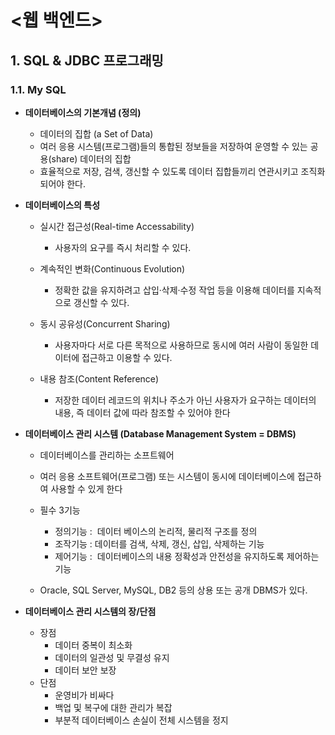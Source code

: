 # <웹 백엔드>

## 1. SQL & JDBC 프로그래밍

### 1.1. My SQL

- **데이터베이스의 기본개념 (정의)**
  
  - 데이터의 집합 (a Set of Data)
  - 여러 응용 시스템(프로그램)들의 통합된 정보들을 저장하여 운영할 수 있는 공용(share) 데이터의 집합
  - 효율적으로 저장, 검색, 갱신할 수 있도록 데이터 집합들끼리 연관시키고 조직화되어야 한다.

- **데이터베이스의 특성**
  
  - 실시간 접근성(Real-time Accessability)  
    
    - 사용자의 요구를 즉시 처리할 수 있다.
  
  - 계속적인 변화(Continuous Evolution)  
    
    - 정확한 값을 유지하려고 삽입·삭제·수정 작업 등을 이용해 데이터를 지속적으로 갱신할 수 있다.
  
  - 동시 공유성(Concurrent Sharing)  
    
    - 사용자마다 서로 다른 목적으로 사용하므로 동시에 여러 사람이 동일한 데이터에 접근하고 이용할 수 있다.
  
  - 내용 참조(Content Reference)  
    
    - 저장한 데이터 레코드의 위치나 주소가 아닌 사용자가 요구하는 데이터의 내용, 즉 데이터 값에 따라 참조할 수 있어야 한다

- **데이터베이스 관리 시스템 (Database Management System = DBMS)**
  
  - 데이터베이스를 관리하는 소프트웨어
  
  - 여러 응용 소프트웨어(프로그램) 또는 시스템이 동시에 데이터베이스에 접근하여 사용할 수 있게 한다
  - 필수 3기능  
    - 정의기능 :  데이터 베이스의 논리적, 물리적 구조를 정의  
    - 조작기능 : 데이터를 검색, 삭제, 갱신, 삽입, 삭제하는 기능  
    - 제어기능 :  데이터베이스의 내용 정확성과 안전성을 유지하도록 제어하는 기능
  - Oracle, SQL Server, MySQL, DB2 등의 상용 또는 공개 DBMS가 있다.

- **데이터베이스 관리 시스템의 장/단점**
  
  - 장점  
    - 데이터 중복이 최소화  
    - 데이터의 일관성 및 무결성 유지  
    - 데이터 보안 보장
  - 단점  
    - 운영비가 비싸다  
    - 백업 및 복구에 대한 관리가 복잡  
    - 부분적 데이터베이스 손실이 전체 시스템을 정지
